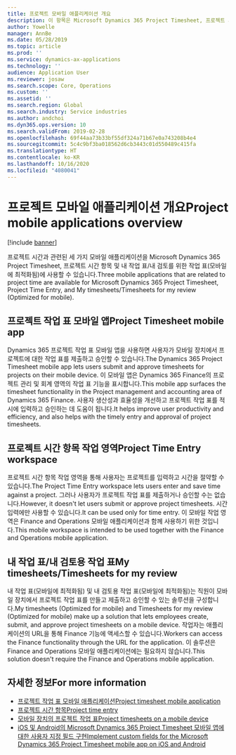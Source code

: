 ```yaml
---
title: 프로젝트 모바일 애플리케이션 개요
description: 이 항목은 Microsoft Dynamics 365 Project Timesheet, 프로젝트 시간 항목 및 모바일 장치에서 사용할 수 있는 내 작업 표/작업 표의 프로젝트 시간 관련 애플리케이션에 대한 일반 정보를 제공합니다.
author: Yowelle
manager: AnnBe
ms.date: 05/28/2019
ms.topic: article
ms.prod: ''
ms.service: dynamics-ax-applications
ms.technology: ''
audience: Application User
ms.reviewer: josaw
ms.search.scope: Core, Operations
ms.custom: ''
ms.assetid: ''
ms.search.region: Global
ms.search.industry: Service industries
ms.author: andchoi
ms.dyn365.ops.version: 10
ms.search.validFrom: 2019-02-28
ms.openlocfilehash: 69f44aa73b33bf55df324a71b67e0a743208b4e4
ms.sourcegitcommit: 5c4c9bf3ba018562d6cb3443c01d550489c415fa
ms.translationtype: HT
ms.contentlocale: ko-KR
ms.lasthandoff: 10/16/2020
ms.locfileid: "4080041"
---
```

# <a name="project-mobile-applications-overview"></a><span data-ttu-id="e66ef-103">프로젝트 모바일 애플리케이션 개요</span><span class="sxs-lookup"><span data-stu-id="e66ef-103">Project mobile applications overview</span></span>

[!include [banner](../includes/banner.md)]

<span data-ttu-id="e66ef-104">프로젝트 시간과 관련된 세 가지 모바일 애플리케이션을 Microsoft Dynamics 365 Project Timesheet, 프로젝트 시간 항목 및 내 작업 표/내 검토를 위한 작업 표(모바일에 최적화됨)에 사용할 수 있습니다.</span><span class="sxs-lookup"><span data-stu-id="e66ef-104">Three mobile applications that are related to project time are available for Microsoft Dynamics 365 Project Timesheet, Project Time Entry, and My timesheets/Timesheets for my review (Optimized for mobile).</span></span>

## <a name="project-timesheet-mobile-app"></a><span data-ttu-id="e66ef-105">프로젝트 작업 표 모바일 앱</span><span class="sxs-lookup"><span data-stu-id="e66ef-105">Project Timesheet mobile app</span></span>

<span data-ttu-id="e66ef-106">Dynamics 365 프로젝트 작업 표 모바일 앱을 사용하면 사용자가 모바일 장치에서 프로젝트에 대한 작업 표를 제출하고 승인할 수 있습니다.</span><span class="sxs-lookup"><span data-stu-id="e66ef-106">The Dynamics 365 Project Timesheet mobile app lets users submit and approve timesheets for projects on their mobile device.</span></span> <span data-ttu-id="e66ef-107">이 모바일 앱은 Dynamics 365 Finance의 프로젝트 관리 및 회계 영역의 작업 표 기능을 표시합니다.</span><span class="sxs-lookup"><span data-stu-id="e66ef-107">This mobile app surfaces the timesheet functionality in the Project management and accounting area of Dynamics 365 Finance.</span></span> <span data-ttu-id="e66ef-108">사용자 생산성과 효율성을 개선하고 프로젝트 작업 표를 적시에 입력하고 승인하는 데 도움이 됩니다.</span><span class="sxs-lookup"><span data-stu-id="e66ef-108">It helps improve user productivity and efficiency, and also helps with the timely entry and approval of project timesheets.</span></span>

## <a name="project-time-entry-workspace"></a><span data-ttu-id="e66ef-109">프로젝트 시간 항목 작업 영역</span><span class="sxs-lookup"><span data-stu-id="e66ef-109">Project Time Entry workspace</span></span>

<span data-ttu-id="e66ef-110">프로젝트 시간 항목 작업 영역을 통해 사용자는 프로젝트를 입력하고 시간을 절약할 수 있습니다.</span><span class="sxs-lookup"><span data-stu-id="e66ef-110">The Project Time Entry workspace lets users enter and save time against a project.</span></span> <span data-ttu-id="e66ef-111">그러나 사용자가 프로젝트 작업 표를 제출하거나 승인할 수는 없습니다.</span><span class="sxs-lookup"><span data-stu-id="e66ef-111">However, it doesn't let users submit or approve project timesheets.</span></span> <span data-ttu-id="e66ef-112">시간 입력에만 사용할 수 있습니다.</span><span class="sxs-lookup"><span data-stu-id="e66ef-112">It can be used only for time entry.</span></span> <span data-ttu-id="e66ef-113">이 모바일 작업 영역은 Finance and Operations 모바일 애플리케이션과 함께 사용하기 위한 것입니다.</span><span class="sxs-lookup"><span data-stu-id="e66ef-113">This mobile workspace is intended to be used together with the Finance and Operations mobile application.</span></span>

## <a name="my-timesheetstimesheets-for-my-review"></a><span data-ttu-id="e66ef-114">내 작업 표/내 검토용 작업 표</span><span class="sxs-lookup"><span data-stu-id="e66ef-114">My timesheets/Timesheets for my review</span></span>

<span data-ttu-id="e66ef-115">내 작업 표(모바일에 최적화됨) 및 내 검토용 작업 표(모바일에 최적화됨)는 직원이 모바일 장치에서 프로젝트 작업 표를 만들고 제출하고 승인할 수 있는 솔루션을 구성합니다.</span><span class="sxs-lookup"><span data-stu-id="e66ef-115">My timesheets (Optimized for mobile) and Timesheets for my review (Optimized for mobile) make up a solution that lets employees create, submit, and approve project timesheets on a mobile device.</span></span> <span data-ttu-id="e66ef-116">작업자는 애플리케이션의 URL을 통해 Finance 기능에 액세스할 수 있습니다.</span><span class="sxs-lookup"><span data-stu-id="e66ef-116">Workers can access the Finance functionality through the URL for the application.</span></span> <span data-ttu-id="e66ef-117">이 솔루션은 Finance and Operations 모바일 애플리케이션에는 필요하지 않습니다.</span><span class="sxs-lookup"><span data-stu-id="e66ef-117">This solution doesn't require the Finance and Operations mobile application.</span></span>

## <a name="for-more-information"></a><span data-ttu-id="e66ef-118">자세한 정보</span><span class="sxs-lookup"><span data-stu-id="e66ef-118">For more information</span></span>

- [<span data-ttu-id="e66ef-119">프로젝트 작업 표 모바일 애플리케이션</span><span class="sxs-lookup"><span data-stu-id="e66ef-119">Project timesheet mobile application</span></span>](project-timesheet.md)
- [<span data-ttu-id="e66ef-120">프로젝트 시간 항목</span><span class="sxs-lookup"><span data-stu-id="e66ef-120">Project time entry</span></span>]( project-time-entry-mobile-workspace.md)
- [<span data-ttu-id="e66ef-121">모바일 장치의 프로젝트 작업 표</span><span class="sxs-lookup"><span data-stu-id="e66ef-121">Project timesheets on a mobile device</span></span>](Mobile-timesheets.md)
- [<span data-ttu-id="e66ef-122">iOS 및 Android의 Microsoft Dynamics 365 Project Timesheet 모바일 앱에 대한 사용자 지정 필드 구현</span><span class="sxs-lookup"><span data-stu-id="e66ef-122">Implement custom fields for the Microsoft Dynamics 365 Project Timesheet mobile app on iOS and Android</span></span>](custom-fields-mobile.md)
